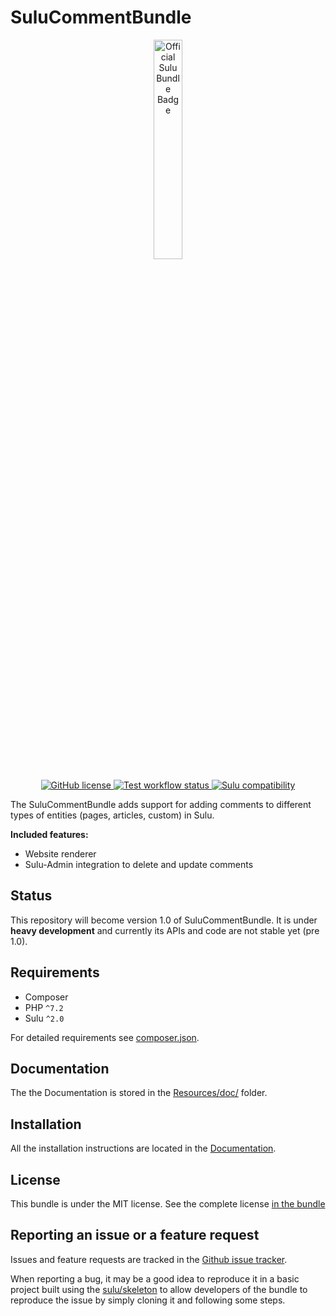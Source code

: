 # SuluCommentBundle

<p align="center">
    <a href="https://sulu.io/" target="_blank">
        <img width="30%" src="https://sulu.io/uploads/media/800x/00/230-Official%20Bundle%20Seal.svg?v=2-6&inline=1" alt="Official Sulu Bundle Badge">
    </a>
</p>
<p align="center">
    <a href="https://github.com/sulu/SuluCommentBundle/blob/2.x/LICENSE" target="_blank">
        <img src="https://img.shields.io/github/license/sulu/SuluCommentBundle.svg" alt="GitHub license">
    </a>
    <a href="https://github.com/sulu/SuluCommentBundle/actions" target="_blank">
        <img src="https://img.shields.io/github/workflow/status/sulu/SuluCommentBundle/Test%20application?label=test-workflow" alt="Test workflow status">
    </a>
    <a href="https://github.com/sulu/sulu/releases" target="_blank">
        <img src="https://img.shields.io/badge/sulu%20compatibility-%3E=2.0-52b6ca.svg" alt="Sulu compatibility">
    </a>
</p>

The SuluCommentBundle adds support for adding comments to different types of entities (pages, articles, custom) in Sulu.

**Included features:**

* Website renderer
* Sulu-Admin integration to delete and update comments

## Status

This repository will become version 1.0 of SuluCommentBundle. It is under **heavy development** and currently its APIs
and code are not stable yet (pre 1.0).

## Requirements

* Composer
* PHP `^7.2`
* Sulu `^2.0`

For detailed requirements see [composer.json](composer.json).

## Documentation

The the Documentation is stored in the
[Resources/doc/](Resources/doc) folder.

## Installation

All the installation instructions are located in the
[Documentation](Resources/doc/installation.md).

## License

This bundle is under the MIT license. See the complete license [in the bundle](LICENSE)

## Reporting an issue or a feature request

Issues and feature requests are tracked in the [Github issue tracker](https://github.com/Sulu/SuluCommentBundle/issues).

When reporting a bug, it may be a good idea to reproduce it in a basic project built using the
[sulu/skeleton](https://github.com/sulu/skeleton) to allow developers of the bundle to reproduce the issue
by simply cloning it and following some steps.
